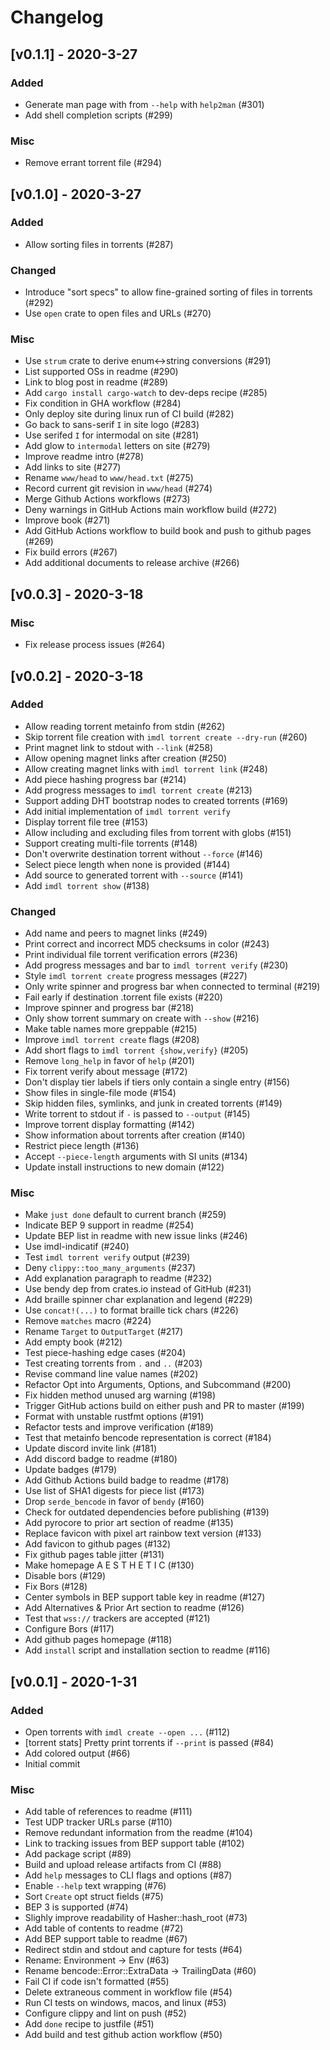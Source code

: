Changelog
=========


[v0.1.1] - 2020-3-27
--------------------

### Added
- Generate man page with from `--help` with `help2man` (#301)
- Add shell completion scripts (#299)

### Misc
- Remove errant torrent file (#294)


[v0.1.0] - 2020-3-27
--------------------

### Added
- Allow sorting files in torrents (#287)

### Changed
- Introduce "sort specs" to allow fine-grained sorting of files in torrents (#292)
- Use `open` crate to open files and URLs (#270)

### Misc
- Use `strum` crate to derive enum↔string conversions (#291)
- List supported OSs in readme (#290)
- Link to blog post in readme (#289)
- Add `cargo install cargo-watch` to dev-deps recipe (#285)
- Fix condition in GHA workflow (#284)
- Only deploy site during linux run of CI build (#282)
- Go back to sans-serif `I` in site logo (#283)
- Use serifed `I` for intermodal on site (#281)
- Add glow to `intermodal` letters on site (#279)
- Improve readme intro (#278)
- Add links to site (#277)
- Rename `www/head` to `www/head.txt` (#275)
- Record current git revision in `www/head` (#274)
- Merge Github Actions workflows (#273)
- Deny warnings in GitHub Actions main workflow build (#272)
- Improve book (#271)
- Add GitHub Actions workflow to build book and push to github pages (#269)
- Fix build errors (#267)
- Add additional documents to release archive (#266)


[v0.0.3] - 2020-3-18
--------------------

### Misc
- Fix release process issues (#264)


[v0.0.2] - 2020-3-18
--------------------

### Added
- Allow reading torrent metainfo from stdin (#262)
- Skip torrent file creation with `imdl torrent create --dry-run` (#260)
- Print magnet link to stdout with `--link` (#258)
- Allow opening magnet links after creation (#250)
- Allow creating magnet links with `imdl torrent link` (#248)
- Add piece hashing progress bar (#214)
- Add progress messages to `imdl torrent create` (#213)
- Support adding DHT bootstrap nodes to created torrents (#169)
- Add initial implementation of `imdl torrent verify`
- Display torrent file tree (#153)
- Allow including and excluding files from torrent with globs (#151)
- Support creating multi-file torrents (#148)
- Don't overwrite destination torrent without `--force` (#146)
- Select piece length when none is provided (#144)
- Add source to generated torrent with `--source` (#141)
- Add `imdl torrent show` (#138)

### Changed
- Add name and peers to magnet links (#249)
- Print correct and incorrect MD5 checksums in color (#243)
- Print individual file torrent verification errors (#236)
- Add progress messages and bar to `imdl torrent verify` (#230)
- Style `imdl torrent create` progress messages (#227)
- Only write spinner and progress bar when connected to terminal (#219)
- Fail early if destination .torrent file exists (#220)
- Improve spinner and progress bar (#218)
- Only show torrent summary on create with `--show` (#216)
- Make table names more greppable (#215)
- Improve `imdl torrent create` flags (#208)
- Add short flags to `imdl torrent {show,verify}` (#205)
- Remove `long_help` in favor of `help` (#201)
- Fix torrent verify about message (#172)
- Don't display tier labels if tiers only contain a single entry (#156)
- Show files in single-file mode (#154)
- Skip hidden files, symlinks, and junk in created torrents  (#149)
- Write torrent to stdout if `-` is passed to `--output` (#145)
- Improve torrent display formatting (#142)
- Show information about torrents after creation (#140)
- Restrict piece length (#136)
- Accept `--piece-length` arguments with SI units (#134)
- Update install instructions to new domain (#122)

### Misc
- Make `just done` default to current branch (#259)
- Indicate BEP 9 support in readme (#254)
- Update BEP list in readme with new issue links (#246)
- Use imdl-indicatif (#240)
- Test `imdl torrent verify` output (#239)
- Deny `clippy::too_many_arguments` (#237)
- Add explanation paragraph to readme (#232)
- Use bendy dep from crates.io instead of GitHub (#231)
- Add braille spinner char explanation and legend (#229)
- Use `concat!(...)` to format braille tick chars (#226)
- Remove `matches` macro (#224)
- Rename `Target` to `OutputTarget` (#217)
- Add empty book (#212)
- Test piece-hashing edge cases (#204)
- Test creating torrents from `.` and `..` (#203)
- Revise command line value names (#202)
- Refactor Opt into Arguments, Options, and Subcommand (#200)
- Fix hidden method unused arg warning (#198)
- Trigger GitHub actions build on either push and PR to master (#199)
- Format with unstable rustfmt options (#191)
- Refactor tests and improve verification (#189)
- Test that metainfo bencode representation is correct (#184)
- Update discord invite link (#181)
- Add discord badge to readme (#180)
- Update badges (#179)
- Add Github Actions build badge to readme (#178)
- Use list of SHA1 digests for piece list (#173)
- Drop `serde_bencode` in favor of `bendy` (#160)
- Check for outdated dependencies before publishing (#139)
- Add pyrocore to prior art section of readme (#135)
- Replace favicon with pixel art rainbow text version (#133)
- Add favicon to github pages (#132)
- Fix github pages table jitter (#131)
- Make homepage A E S T H E T I C (#130)
- Disable bors (#129)
- Fix Bors (#128)
- Center symbols in BEP support table key in readme (#127)
- Add Alternatives & Prior Art section to readme (#126)
- Test that `wss://` trackers are accepted (#121)
- Configure Bors (#117)
- Add github pages homepage (#118)
- Add `install` script and installation section to readme (#116)

[v0.0.1] - 2020-1-31
--------------------

### Added
- Open torrents with `imdl create --open ...` (#112)
- [torrent stats] Pretty print torrents if `--print` is passed (#84)
- Add colored output (#66)
- Initial commit

### Misc
- Add table of references to readme (#111)
- Test UDP tracker URLs parse (#110)
- Remove redundant information from the readme (#104)
- Link to tracking issues from BEP support table (#102)
- Add package script (#89)
- Build and upload release artifacts from CI (#88)
- Add `help` messages to CLI flags and options (#87)
- Enable `--help` text wrapping (#76)
- Sort `Create` opt struct fields (#75)
- BEP 3 is supported (#74)
- Slighly improve readability of Hasher::hash_root (#73)
- Add table of contents to readme (#72)
- Add BEP support table to readme (#67)
- Redirect stdin and stdout and capture for tests (#64)
- Rename: Environment -> Env (#63)
- Rename bencode::Error::ExtraData -> TrailingData (#60)
- Fail CI if code isn't formatted (#55)
- Delete extraneous comment in workflow file (#54)
- Run CI tests on windows, macos, and linux (#53)
- Configure clippy and lint on push (#52)
- Add `done` recipe to justfile (#51)
- Add build and test github action workflow (#50)
